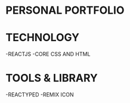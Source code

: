 # PERSONAL PORTFOLIO

# TECHNOLOGY
-REACTJS
-CORE CSS AND HTML

# TOOLS & LIBRARY
 -REACTYPED
 -REMIX ICON
 
